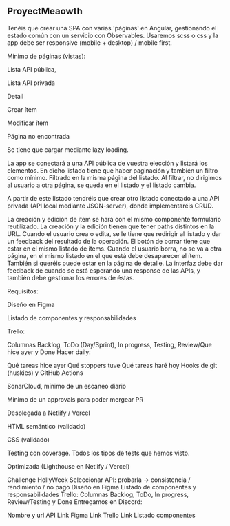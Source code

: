 ## ProyectMeaowth

Tenéis que crear una SPA con varias 'páginas' en Angular, gestionando el estado común con un servicio con Observables. Usaremos scss o css y la app debe ser responsive (mobile + desktop) / mobile first.

Mínimo de páginas (vistas):

Lista API pública,

Lista API privada

Detail

Crear ítem

Modificar ítem

Página no encontrada

Se tiene que cargar mediante lazy loading.

La app se conectará a una API pública de vuestra elección y listará los elementos. En dicho listado tiene que haber paginación y también un filtro como mínimo. Filtrado en la misma página del listado. Al filtrar, no dirigimos al usuario a otra página, se queda en el listado y el listado cambia.

A partir de este listado tendréis que crear otro listado conectado a una API privada (API local mediante JSON-server), donde implementaréis CRUD.

La creación y edición de item se hará con el mismo componente formulario reutilizado. La creación y la edición tienen que tener paths distintos en la URL. Cuando el usuario crea o edita, se le tiene que redirigir al listado y dar un feedback del resultado de la operación.
El botón de borrar tiene que estar en el mismo listado de items. Cuando el usuario borra, no se va a otra página, en el mismo listado en el que está debe desaparecer el ítem. También si queréis puede estar en la página de detalle.
La interfaz debe dar feedback de cuando se está esperando una response de las APIs, y también debe gestionar los errores de éstas.

Requisitos:

Diseño en Figma

Listado de componentes y responsabilidades

Trello:

Columnas Backlog, ToDo (Day/Sprint), In progress, Testing, Review/Que hice ayer y Done
Hacer daily:

Qué tareas hice ayer
Qué stoppers tuve
Qué tareas haré hoy
Hooks de git (huskies) y GitHub Actions

SonarCloud, mínimo de un escaneo diario

Mínimo de un approvals para poder mergear PR

Desplegada a Netlify / Vercel

HTML semántico (validado)

CSS (validado)

Testing con coverage. Todos los tipos de tests que hemos visto.

Optimizada (Lighthouse en Netlify / Vercel)

Challenge HollyWeek
Seleccionar
API: probarla -> consistencia / rendimiento / no pago
Diseño en Figma
Listado de componentes y responsabilidades
Trello:
Columnas Backlog, ToDo, In progress, Review/Testing y Done
Entregamos en Discord:

Nombre y url API
Link Figma
Link Trello
Link Listado componentes

